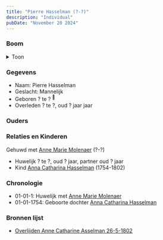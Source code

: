 ```yaml
---
title: "Pierre Hasselman (?-?)"
description: "Individual"
pubDate: "November 20 2024"
---
```


### Boom
<details><summary>Toon</summary>

![test](https://www.plantuml.com/plantuml/svg/hPBFQy8m583l-IiUUjX9QArk8iMVMDn14BQB9qcRDvirJSfBH8hqVr-cHOKTjiCkuUMz9D-Nbyoiu-IEfMAsaBhYn4j8ULOSo1orM1fb21nnRNq9jMEv50YPf4pXDSQoSZMKMAP8zfgo3WcDgoja3wTcYbiBPmO02qC2wJsNMQ7HsZWkkTIJ2KIiOUm9jXUKPUowfRELI8ImzXDK9TSTu1PUWo0OXd3Rsrr5oJ1PUC3vGw8I3SJZbAVrFZNEAHnFO0hJXvejZahjkHRxZ8orgV4cxQBcHfvhZR3X9Fre56gET8Vt0Rh9OXMjel-1jinuV48Xf3vy5owqnDF24NILFEIkHgNCoHER1qaEI-vox-cZdsqQX7yn3L-60tXpfgfyMNuMlsltds4ptq4u2lgmDjgXbXxjnTgtwVLQTTRswvvehzHh_HYReHR-5tu1)
</details>

### Gegevens
- Naam: Pierre Hasselman 
- Geslacht: Mannelijk
- Geboren ? te ? <sup><a href="../s00069/" style="text-decoration:none" title="Overlijden Anne Catharine Asselman 26-5-1802">:link:</a></sup>
- Overleden ? te ?, oud ? jaar jaar 

### Ouders

### Relaties en Kinderen

Gehuwd met [Anne Marie Molenaer](../i00052/) (?-?) 
- Huwelijk ? te ?, oud ? jaar, partner oud ? jaar 
- Kind [Anna Catharina Hasselman](../i00041/) (1754-1802)

### Chronologie
- 01-01-1: Huwelijk met [Anne Marie Molenaer](../i00052/)
- 01-01-1754: Geboorte dochter [Anna Catharina Hasselman](../i00041/)

### Bronnen lijst
- [Overlijden Anne Catharine Asselman 26-5-1802](../s00069/)